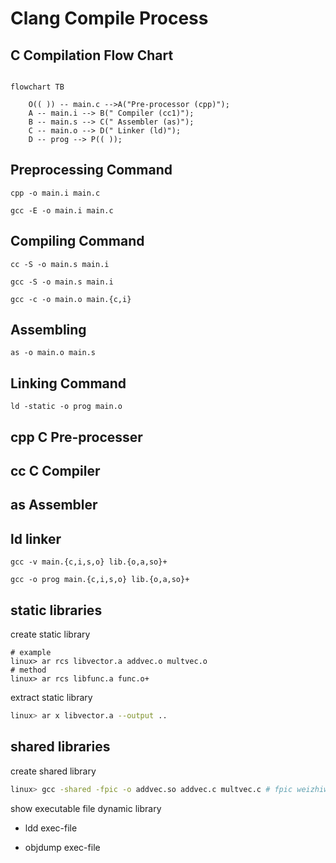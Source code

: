 # Clang Compile Process

## C Compilation Flow Chart
```mermaid

flowchart TB

	O(( )) -- main.c -->A("Pre-processor (cpp)");
	A -- main.i --> B(" Compiler (cc1)");
	B -- main.s --> C(" Assembler (as)");
	C -- main.o --> D(" Linker (ld)");
	D -- prog --> P(( ));

```

## Preprocessing Command  

`cpp -o main.i main.c`

`gcc -E -o main.i main.c`

## Compiling Command

`cc -S -o main.s main.i`

`gcc -S -o main.s main.i`

`gcc -c -o main.o main.{c,i}`
## Assembling

`as -o main.o main.s`

## Linking  Command

`ld -static -o prog main.o `

## cpp C Pre-processer

## cc C Compiler

## as Assembler

## ld linker

`gcc -v main.{c,i,s,o} lib.{o,a,so}+`

`gcc -o prog main.{c,i,s,o} lib.{o,a,so}+ `

## static libraries

create static library
```shell
# example
linux> ar rcs libvector.a addvec.o multvec.o
# method
linux> ar rcs libfunc.a func.o+
```

extract static library

```bash
linux> ar x libvector.a --output ..
```

## shared libraries

create shared library
```bash
linux> gcc -shared -fpic -o addvec.so addvec.c multvec.c # fpic weizhiwuguang
```

show executable file dynamic library

- ldd exec-file
* objdump exec-file

